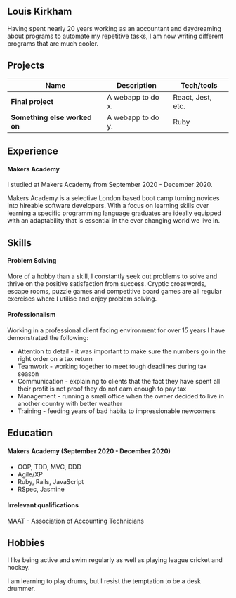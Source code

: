 ## Louis Kirkham

Having spent nearly 20 years working as an accountant and daydreaming about programs to automate my repetitive tasks, I am now writing different programs that are much cooler.

## Projects

| Name                         | Description       | Tech/tools        |
| ---------------------------- | ----------------- | ----------------- |
| **Final project**            | A webapp to do x. | React, Jest, etc. |
| **Something else worked on** | A webapp to do y. | Ruby              |

## Experience

#### Makers Academy 

I studied at Makers Academy from September 2020 - December 2020.

Makers Academy is a selective London based boot camp turning novices into hireable software developers. With a focus on learning skills over learning a specific programming language graduates are ideally equipped with an adaptability that is essential in the ever changing world we live in.

## Skills

#### Problem Solving

More of a hobby than a skill, I constantly seek out problems to solve and thrive on the positive satisfaction from success. Cryptic crosswords, escape rooms, puzzle games and competitive board games are all regular exercises where I utilise and enjoy problem solving.

#### Professionalism

Working in a professional client facing environment for over 15 years I have demonstrated the following:

- Attention to detail - it was important to make sure the numbers go in the right order on a tax return
- Teamwork - working together to meet tough deadlines during tax season
- Communication - explaining to clients that the fact they have spent all their profit is not proof they do not earn enough to pay tax
- Management - running a small office when the owner decided to live in another country with better weather
- Training - feeding years of bad habits to impressionable newcomers

## Education

#### Makers Academy (September 2020 - December 2020)

- OOP, TDD, MVC, DDD
- Agile/XP
- Ruby, Rails, JavaScript
- RSpec, Jasmine

#### Irrelevant qualifications

MAAT - Association of Accounting Technicians

## Hobbies

I like being active and swim regularly as well as playing league cricket and hockey.

I am learning to play drums, but I resist the temptation to be a desk drummer.
